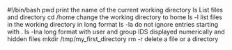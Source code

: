 #!/bin/bash
pwd print the name of the current working directory
ls List files and directory 
cd /home change the working directory to home
ls -l list files in the working directory in long format
ls -la do not ignore entries starting with .
ls -lna long format with user and group IDS displayed numerically and hidden files
mkdir /tmp/my_first_directory
rm -r delete a file or a directory
